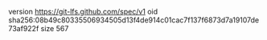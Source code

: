 version https://git-lfs.github.com/spec/v1
oid sha256:08b49c80335506934505d13f4de914c01cac7f137f6873d7a19107de73af922f
size 567
